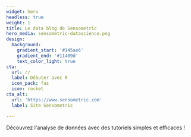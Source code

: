 ```yaml
---
widget: hero
headless: true
weight: 1
title: Le data blog de Sensometric
hero_media: sensometric-datascience.png
design:
  background:
    gradient_start: '#145ae6'
    gradient_end: '#11409d'
    text_color_light: true
cta:
  url: r/
  label: Débuter avec R
  icon_pack: fas
  icon: rocket
cta_alt:
  url: 'https://www.sensometric.com'
  label: Site Sensometric

---
```


Découvrez l'analyse de données avec des tutoriels simples et efficaces !

